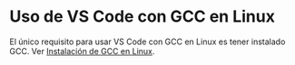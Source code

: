 # Uso de VS Code con GCC en Linux

El único requisito para usar VS Code con GCC en Linux es tener instalado GCC. Ver <a href="gcc-linux.md">Instalación de
GCC en Linux</a>.
